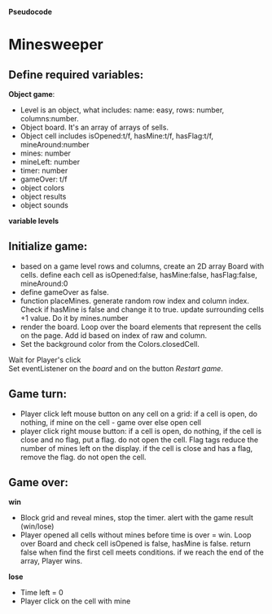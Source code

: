 **Pseudocode**

# Minesweeper

## Define required variables:

**Object game**:

- Level is an object, what includes: name: easy, rows: number, columns:number.
- Object board. It's an array of arrays of sells.
- Object cell includes isOpened:t/f, hasMine:t/f, hasFlag:t/f, mineAround:number
- mines: number
- mineLeft: number
- timer: number
- gameOver: t/f
- object colors
- object results
- object sounds

**variable levels**


## Initialize game:

* based on a game level rows and columns, create an 2D array Board with cells. define each cell as isOpened:false, hasMine:false, hasFlag:false, mineAround:0
* define gameOver as false.
* function placeMines. generate random row index and column index. Check if hasMine is false and change it to true. update surrounding cells +1 value. Do it by mines.number
* render the board. Loop over the board elements that represent the cells on the page. Add id based on index of raw and column.
* Set the background color from the Colors.closedCell.

Wait for Player's click <br>
Set eventListener on the _board_ and on the button _Restart game_. 


## Game turn:

* Player click left mouse button on any cell on a grid:
   if a cell is open, do nothing,
   if mine on the cell - game over
	else open cell
* player click right mouse button:
	if a cell is open, do nothing,
	if the cell is close and no flag, put a flag. do not open the cell. Flag tags reduce the number of mines left on the display.
if the cell is close and has a flag, remove the flag. do not open the cell.


## Game over:

**win**

* Block grid and reveal mines, stop the timer. alert with the game result (win/lose)
* Player opened all cells without mines before time is over  =  win. Loop over Board and check cell isOpened is false, hasMine is false. return false when find the first cell meets conditions. if we reach the end of the array, Player wins.

**lose**

* Time left = 0
* Player click on the cell with mine
